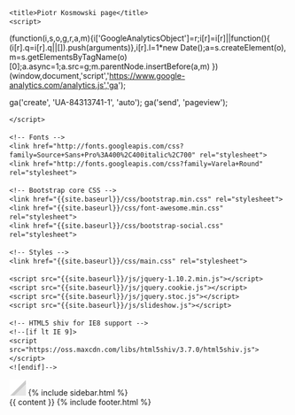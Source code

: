 ---
---
<!DOCTYPE html>
<html lang="en">
<head>
    <meta charset="utf-8">
    <meta http-equiv="X-UA-Compatible" content="IE=edge">
    <meta name="viewport" content="width=device-width, initial-scale=1.0">
    <meta name="description" content="">
    <meta name="author" content="Piotr Kosmowski">

    <title>Piotr Kosmowski page</title>
    <script>
  (function(i,s,o,g,r,a,m){i['GoogleAnalyticsObject']=r;i[r]=i[r]||function(){
  (i[r].q=i[r].q||[]).push(arguments)},i[r].l=1*new Date();a=s.createElement(o),
  m=s.getElementsByTagName(o)[0];a.async=1;a.src=g;m.parentNode.insertBefore(a,m)
  })(window,document,'script','https://www.google-analytics.com/analytics.js','ga');

  ga('create', 'UA-84313741-1', 'auto');
  ga('send', 'pageview');

    </script>

    <!-- Fonts -->
    <link href="http://fonts.googleapis.com/css?family=Source+Sans+Pro%3A400%2C400italic%2C700" rel="stylesheet">
    <link href="http://fonts.googleapis.com/css?family=Varela+Round" rel="stylesheet">

    <!-- Bootstrap core CSS -->
    <link href="{{site.baseurl}}/css/bootstrap.min.css" rel="stylesheet">
    <link href="{{site.baseurl}}/css/font-awesome.min.css" rel="stylesheet">
    <link href="{{site.baseurl}}/css/bootstrap-social.css" rel="stylesheet">

    <!-- Styles -->
    <link href="{{site.baseurl}}/css/main.css" rel="stylesheet">

    <script src="{{site.baseurl}}/js/jquery-1.10.2.min.js"></script>
    <script src="{{site.baseurl}}/js/jquery.cookie.js"></script>
    <script src="{{site.baseurl}}/js/jquery.stoc.js"></script>
    <script src="{{site.baseurl}}/js/slideshow.js"></script>

    <!-- HTML5 shiv for IE8 support -->
    <!--[if lt IE 9]>
    <script src="https://oss.maxcdn.com/libs/html5shiv/3.7.0/html5shiv.js"></script>
    <![endif]-->
</head>

<body>
<img id="toggle-sidebar-button" src="/img/toogle-sidebar.png" alt="toogle sidebar button"/>
<section id="sidebar" class="col-sm-3 sidebar" style="display: inline-block;">
    {% include sidebar.html %}
</section>

<section id="main" class="col-sm-9">
    <div id="main-container">
        {{ content }}
        {% include footer.html %}
    </div>
</section>
</body>
<script type="text/javascript">
    var layoutConfig = {
        'mainPaddingWithSidebar': $('#main').css('padding-right'),
        'mainPaddingWithoutSidebar': '0px',
        'fadeTime': 500,
        'cookieToogleSidebarName': 'sidebar-colapsed'
    };

    function saveSidebarCollapseState(isCollapsed) {
        if (isCollapsed) {
            $.cookie('sidebar-colapsed', true, {path: '/'});
        } else {
            $.removeCookie(layoutConfig.cookieToogleSidebarName, {path: '/'});
        }
    }
    ;

    function isSidebarPersistedAsCollapsed() {
        return $.cookie(layoutConfig.cookieToogleSidebarName);
    }
    ;

    function isSidebarCollapsed() {
        return $('#sidebar').is(':visible');
    }
    ;

    function toogleSidebarWithAnimation() {
        var isCollapsed = isSidebarCollapsed();
        if (isCollapsed) {
            $('#sidebar').fadeOut(layoutConfig.fadeTime, function () {
                $('#main').animate({'padding-right': layoutConfig.mainPaddingWithoutSidebar,}, 'slow');
            });
        } else {
            $('#main').animate({'padding-right': layoutConfig.mainPaddingWithSidebar}, 'slow', function () {
                $('#sidebar').fadeIn(layoutConfig.fadeTime);
            });

        }
        saveSidebarCollapseState(isCollapsed);
    }
    ;

    function setToggleButtonMinimizing() {

    }
    ;

    function setToggleButtonMaximizing() {

    }
    ;

    $('#toggle-sidebar-button').click(function () {
        toogleSidebarWithAnimation();
    });

    $().ready(function () {
        if (isSidebarPersistedAsCollapsed()) {
            $('#main').css('padding-right', layoutConfig.mainPaddingWithoutSidebar);
            $('#sidebar').hide();
        }
    });

</script>
</html>
